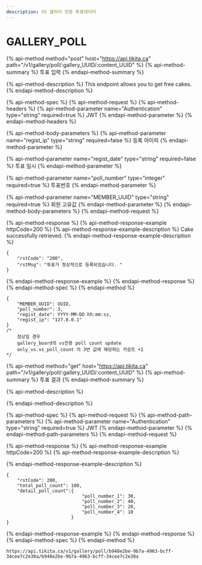 ```yaml
---
description: VS 갤러리 전용 투표데이터
---
```


# GALLERY\_POLL

{% api-method method="post" host="https://api.tikita.ca" path="/v1/gallery/poll/:gallery\_UUID/:content\_UUID" %}
{% api-method-summary %}
투표 입력 
{% endapi-method-summary %}

{% api-method-description %}
This endpoint allows you to get free cakes.
{% endapi-method-description %}

{% api-method-spec %}
{% api-method-request %}
{% api-method-headers %}
{% api-method-parameter name="Authentication" type="string" required=true %}
JWT
{% endapi-method-parameter %}
{% endapi-method-headers %}

{% api-method-body-parameters %}
{% api-method-parameter name="regist\_ip" type="string" required=false %}
등록 아이피 
{% endapi-method-parameter %}

{% api-method-parameter name="regist\_date" type="string" required=false %}
투표 일시 
{% endapi-method-parameter %}

{% api-method-parameter name="poll\_number" type="integer" required=true %}
투표번호 
{% endapi-method-parameter %}

{% api-method-parameter name="MEMBER\_UUID" type="string" required=true %}
회원 고유값 
{% endapi-method-parameter %}
{% endapi-method-body-parameters %}
{% endapi-method-request %}

{% api-method-response %}
{% api-method-response-example httpCode=200 %}
{% api-method-response-example-description %}
Cake successfully retrieved.
{% endapi-method-response-example-description %}

```
{
    "rstCode": "200",
    "rstMsg": "투표가 정상적으로 등록되었습니다. "
}
```
{% endapi-method-response-example %}
{% endapi-method-response %}
{% endapi-method-spec %}
{% endapi-method %}

```text
{
    "MEMBER_UUID": UUID,
    "poll_number": 3,
    "regist_date": YYYY-MM-DD hh:mm:ss,
    "regist_ip": "127.0.0.1"
}
/*
    정상일 경우
    gallery_board의 vs전용 poll count update
    only_vs.vs_poll_count 의 3번 값에 해당하는 카운트 +1
*/
```

{% api-method method="get" host="https://api.tikita.ca" path="/v1/gallery/poll/:gallery\_UUID/:content\_UUID" %}
{% api-method-summary %}
투표 결과 
{% endapi-method-summary %}

{% api-method-description %}

{% endapi-method-description %}

{% api-method-spec %}
{% api-method-request %}
{% api-method-path-parameters %}
{% api-method-parameter name="Authentication" type="string" required=true %}
JWT
{% endapi-method-parameter %}
{% endapi-method-path-parameters %}
{% endapi-method-request %}

{% api-method-response %}
{% api-method-response-example httpCode=200 %}
{% api-method-response-example-description %}

{% endapi-method-response-example-description %}

```
{
    "rstCode": 200,
    "total_poll_count": 100,
    "detail_poll_count":{
                            "poll_number_1": 30,
                            "poll_number_2": 40,
                            "poll_number_3": 20,                            
                            "poll_number_4": 10
                        }
}
```
{% endapi-method-response-example %}
{% endapi-method-response %}
{% endapi-method-spec %}
{% endapi-method %}

```text
https://api.tikita.ca/v1/gallery/poll/b948e2be-9b7a-4963-bcff-34cee7c2e38a/b948e2be-9b7a-4963-bcff-34cee7c2e38a
```

